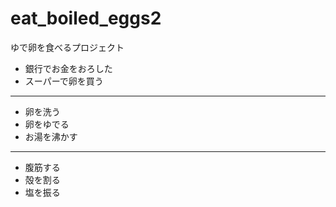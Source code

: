 # eat_boiled_eggs2
ゆで卵を食べるプロジェクト
- 銀行でお金をおろした
- スーパーで卵を買う
---
- 卵を洗う
- 卵をゆでる
- お湯を沸かす
---
- 腹筋する
- 殻を割る
- 塩を振る